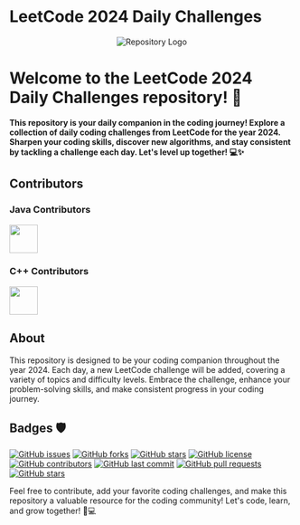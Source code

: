 # LeetCode 2024 Daily Challenges

<p align="center">
  <img src="https://leetcode.com/static/images/LeetCode_Sharing.png" alt="Repository Logo">
</p>

# Welcome to the LeetCode 2024 Daily Challenges repository! 🚀

**This repository is your daily companion in the coding journey! Explore a collection of daily coding challenges from LeetCode for the year 2024. Sharpen your coding skills, discover new algorithms, and stay consistent by tackling a challenge each day. Let's level up together! 💻✨**

## Contributors

### Java Contributors
[<img src="https://avatars.githubusercontent.com/u/122305929?s=400&u=91e7aecf724121f7cfce7557ebf77ac3fc985451&v=4" width="50px" height="50px">](https://github.com/java_contributor2)

### C++ Contributors
[<img src="https://avatars.githubusercontent.com/u/145255212?v=4" width="50px" height="50px">](https://github.com/Abiji-2020)

## About

This repository is designed to be your coding companion throughout the year 2024. Each day, a new LeetCode challenge will be added, covering a variety of topics and difficulty levels. Embrace the challenge, enhance your problem-solving skills, and make consistent progress in your coding journey.

## Badges 🛡️

[![GitHub issues](https://img.shields.io/github/issues/dhruvabhat24/Leetcode-2024)](https://github.com/dhruvabhat24/Leetcode-2024/issues)
[![GitHub forks](https://img.shields.io/github/forks/dhruvabhat24/Leetcode-2024)](https://github.com/dhruvabhat24/Leetcode-2024/network)
[![GitHub stars](https://img.shields.io/github/stars/dhruvabhat24/Leetcode-2024)](https://github.com/dhruvabhat24/Leetcode-2024/stargazers)
[![GitHub license](https://img.shields.io/github/license/dhruvabhat24/Leetcode-2024)](https://github.com/dhruvabhat24/Leetcode-2024/blob/main/LICENSE)
[![GitHub contributors](https://img.shields.io/github/contributors/dhruvabhat24/Leetcode-2024)](https://github.com/Leetcode-2024/graphs/contributors)
[![GitHub last commit](https://img.shields.io/github/last-commit/dhruvabhat24/Leetcode-2024)](https://github.com/dhruvabhat24/Leetcode-2024/commits/main)
[![GitHub pull requests](https://img.shields.io/github/issues-pr/dhruvabhat24/Leetcode-2024)](https://github.com/dhruvabhat24/Leetcode-2024/pulls)
[![GitHub stars](https://img.shields.io/github/stars/dhruvabhat24/Leetcode-2024)](https://github.com/dhruvabhat24/Leetcode-2024/stargazers)

Feel free to contribute, add your favorite coding challenges, and make this repository a valuable resource for the coding community! Let's code, learn, and grow together! 🌱💻
